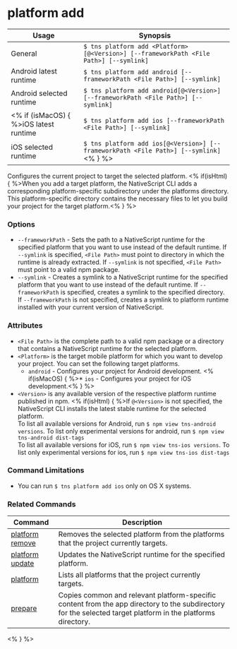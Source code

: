 platform add
==========

Usage | Synopsis
------|-------
General | `$ tns platform add <Platform>[@<Version>] [--frameworkPath <File Path>] [--symlink]`
Android latest runtime | `$ tns platform add android [--frameworkPath <File Path>] [--symlink]`
Android selected runtime | `$ tns platform add android[@<Version>] [--frameworkPath <File Path>] [--symlink]`
<% if (isMacOS) { %>iOS latest runtime | `$ tns platform add ios [--frameworkPath <File Path>] [--symlink]`
iOS selected runtime | `$ tns platform add ios[@<Version>] [--frameworkPath <File Path>] [--symlink]`<% } %>

Configures the current project to target the selected platform. <% if(isHtml) { %>When you add a target platform, the NativeScript CLI adds a corresponding platform-specific subdirectory under the platforms directory. This platform-specific directory contains the necessary files to let you build your project for the target platform.<% } %> 

### Options
* `--frameworkPath` - Sets the path to a NativeScript runtime for the specified platform that you want to use instead of the default runtime. If `--symlink` is specified, `<File Path>` must point to directory in which the runtime is already extracted. If `--symlink` is not specified, `<File Path>` must point to a valid npm package. 
* `--symlink` - Creates a symlink to a NativeScript runtime for the specified platform that you want to use instead of the default runtime. If `--frameworkPath` is specified, creates a symlink to the specified directory. If `--frameworkPath` is not specified, creates a symlink to platform runtime installed with your current version of NativeScript.

### Attributes
* `<File Path>` is the complete path to a valid npm package or a directory that contains a NativeScript runtime for the selected platform.
* `<Platform>` is the target mobile platform for which you want to develop your project. You can set the following target platforms.
	* `android` - Configures your project for Android development.
	<% if(isMacOS) { %>* `ios` - Configures your project for iOS development.<% } %>
* `<Version>` is any available version of the respective platform runtime published in npm. <% if(isHtml) { %>If `@<Version>` is not specified, the NativeScript CLI installs the latest stable runtime for the selected platform.  
To list all available versions for Android, run `$ npm view tns-android versions`. To list only experimental versions for android, run `$ npm view tns-android dist-tags`  
To list all available versions for iOS, run `$ npm view tns-ios versions`. To list only experimental versions for ios, run `$ npm view tns-ios dist-tags` 

### Command Limitations

* You can run `$ tns platform add ios` only on OS X systems.

### Related Commands

Command | Description
----------|----------
[platform remove](platform-remove.html) | Removes the selected platform from the platforms that the project currently targets.
[platform update](platform-update.html) | Updates the NativeScript runtime for the specified platform.
[platform](platform.html) | Lists all platforms that the project currently targets.
[prepare](prepare.html) | Copies common and relevant platform-specific content from the app directory to the subdirectory for the selected target platform in the platforms directory.
<% } %>